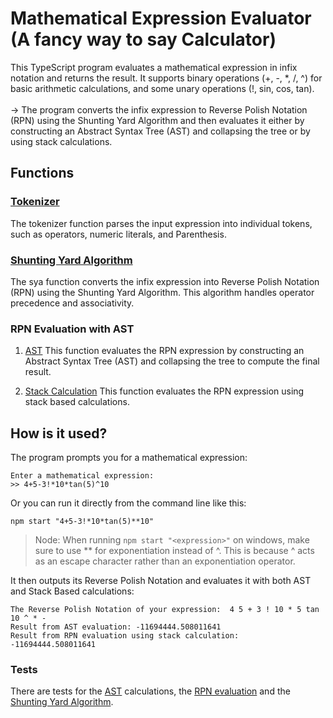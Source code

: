 # Mathematical Expression Evaluator (A fancy way to say Calculator)

This TypeScript program evaluates a mathematical expression in infix notation and returns the result. It supports binary operations (+, -, \*, /, ^) for basic arithmetic calculations, and some unary operations (!, sin, cos, tan).<br><br> -> The program converts the infix expression to Reverse Polish Notation (RPN) using the Shunting Yard Algorithm and then evaluates it either by constructing an Abstract Syntax Tree (AST) and collapsing the tree or by using stack calculations.

## Functions

### [Tokenizer](./src/tokeniser.ts)

The tokenizer function parses the input expression into individual tokens, such as operators, numeric literals, and Parenthesis.

### [Shunting Yard Algorithm](./src/ShuntingYard.ts)

The sya function converts the infix expression into Reverse Polish Notation (RPN) using the Shunting Yard Algorithm. This algorithm handles operator precedence and associativity.

### RPN Evaluation with AST

1. [AST](./src/ast.ts)
   This function evaluates the RPN expression by constructing an Abstract Syntax Tree (AST) and collapsing the tree to compute the final result.

2. [Stack Calculation](./src/rpnEvaluator.ts)
   This function evaluates the RPN expression using stack based calculations.

## How is it used?

The program prompts you for a mathematical expression:

```
Enter a mathematical expression:
>> 4+5-3!*10*tan(5)^10
```

Or you can run it directly from the command line like this:

```
npm start "4+5-3!*10*tan(5)**10"
```

> Node: When running `npm start "<expression>"` on windows, make sure to use \*\* for exponentiation instead of ^. This is because ^ acts as an escape character rather than an exponentiation operator.

It then outputs its Reverse Polish Notation and evaluates it with both AST
and Stack Based calculations:

```
The Reverse Polish Notation of your expression:  4 5 + 3 ! 10 * 5 tan 10 ^ * -
Result from AST evaluation: -11694444.508011641
Result from RPN evaluation using stack calculation: -11694444.508011641
```

### Tests

There are tests for the [AST](./src/Tests/Ast.test.ts) calculations, the [RPN evaluation](./src/Tests/RpnEvaluation.test.ts) and the [Shunting Yard Algorithm](./src/Tests/ShuntingYard.test.ts).
